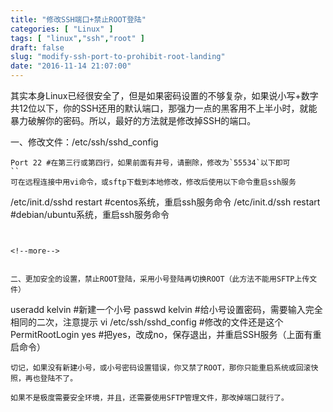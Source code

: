 ```yaml
---
title: "修改SSH端口+禁止ROOT登陆"
categories: [ "Linux" ]
tags: [ "linux","ssh","root" ]
draft: false
slug: "modify-ssh-port-to-prohibit-root-landing"
date: "2016-11-14 21:07:00"
---
```


其实本身Linux已经很安全了，但是如果密码设置的不够复杂，如果说小写+数字共12位以下，你的SSH还用的默认端口，那强力一点的黑客用不上半小时，就能暴力破解你的密码。所以，最好的方法就是修改掉SSH的端口。

一、修改文件：/etc/ssh/sshd_config
```
Port 22 #在第三行或第四行，如果前面有井号，请删除，修改为`55534`以下即可
``
可在远程连接中用vi命令，或sftp下载到本地修改，修改后使用以下命令重启ssh服务
```
/etc/init.d/sshd restart #centos系统，重启ssh服务命令
/etc/init.d/ssh restart #debian/ubuntu系统，重启ssh服务命令
```


<!--more-->


二、更加安全的设置，禁止ROOT登陆，采用小号登陆再切换ROOT（此方法不能用SFTP上传文件）
```
useradd kelvin #新建一个小号
passwd kelvin #给小号设置密码，需要输入完全相同的二次，注意提示
vi /etc/ssh/sshd_config #修改的文件还是这个
PermitRootLogin yes #把yes，改成no，保存退出，并重启SSH服务（上面有重启命令）
```
切记，如果没有新建小号，或小号密码设置错误，你又禁了ROOT，那你只能重启系统或回滚快照，再也登陆不了。

如果不是极度需要安全环境，并且，还需要使用SFTP管理文件，那改掉端口就行了。

